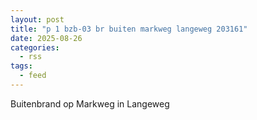 ```yaml
---
layout: post
title: "p 1 bzb-03 br buiten markweg langeweg 203161"
date: 2025-08-26
categories: 
  - rss
tags: 
  - feed
---
```


Buitenbrand op Markweg in Langeweg
